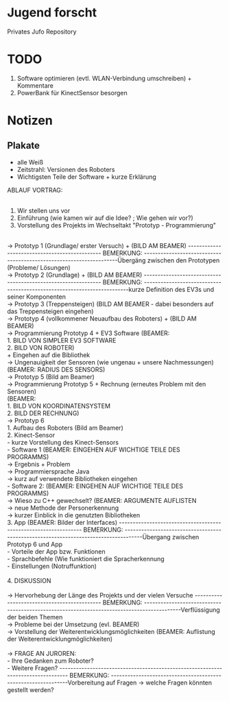 # Jugend forscht
Privates Jufo Repository <br>

# TODO
1. Software optimieren (evtl. WLAN-Verbindung umschreiben) + Kommentare <br>
2. PowerBank für KinectSensor besorgen <br>

# Notizen
## Plakate <br>
 - alle Weiß <br>
 - Zeitstrahl: Versionen des Roboters <br>
 - Wichtigsten Teile der Software + kurze Erklärung <br>


ABLAUF VORTRAG: <br>
<br>
1. Wir stellen uns vor <br>
2. Einführung (wie kamen wir auf die Idee? ; Wie gehen wir vor?)<br>
3. Vorstellung des Projekts im Wechseltakt "Prototyp - Programmierung"<br>
<br>
-> Prototyp 1 (Grundlage/ erster Versuch) + (BILD AM BEAMER) ---------------------------------------------- BEMERKUNG:
--------------------------------------------------------------------Übergäng zwischen den Prototypen (Probleme/ Lösungen)<br>
-> Prototyp 2 (Grundlage) + (BILD AM BEAMER) -------------------------------------------------------------- BEMERKUNG: 
------------------------------------------------------------------------kurze Definition des EV3s und seiner Komponenten <br>
-> Prototyp 3 (Treppensteigen) (BILD AM BEAMER - dabei besonders auf das Treppensteigen eingehen)<br>
-> Prototyp 4 (vollkommener Neuaufbau des Roboters) + (BILD AM BEAMER)<br>
	-> Programmierung Prototyp 4 + EV3 Software (BEAMER: <br>
	1. BILD VON SIMPLER EV3 SOFTWARE<br>
	2. BILD VON ROBOTER)<br>
	+ Eingehen auf die Bibliothek<br>
	-> Ungenauigkeit der Sensoren (wie ungenau + unsere Nachmessungen)<br>
	(BEAMER: RADIUS DES SENSORS)<br>
-> Prototyp 5 (Bild am Beamer)<br>
	-> Programmierung Prototyp 5 + Rechnung (erneutes Problem mit den Sensoren)<br>
	(BEAMER:<br>
	1. BILD VON KOORDINATENSYSTEM<br>
	2. BILD DER RECHNUNG)<br>
-> Prototyp 6 <br>
	1. Aufbau des Roboters (Bild am Beamer)<br>
	2. Kinect-Sensor <br>
	- kurze Vorstellung des Kinect-Sensors<br>
	- Software 1 (BEAMER: EINGEHEN AUF WICHTIGE TEILE DES PROGRAMMS)<br>
		-> Ergebnis + Problem<br>
		-> Programmiersprache Java<br>
		-> kurz auf verwendete Bibliotheken eingehen<br>
	- Software 2: (BEAMER: EINGEHEN AUF WICHTIGE TEILE DES PROGRAMMS)<br>
		-> Wieso zu C++ gewechselt? (BEAMER: ARGUMENTE AUFLISTEN<br>
		-> neue Methode der Personerkennung<br>
		-> kurzer Einblick in die genutzten Bibliotheken<br>
	3. App (BEAMER: Bilder der Interfaces) ---------------------------------------------------------------- BEMERKUNG: 	------------------------------------------------------------------------------------Übergang zwischen Prototyp 6 und App <br>
	- Vorteile der App bzw. Funktionen<br>
	- Sprachbefehle (Wie funktioniert die Spracherkennung<br>
	- Einstellungen (Notruffunktion)<br>
		<br>
4. DISKUSSION<br>
<br>
	-> Hervorhebung der Länge des Projekts und der vielen Versuche -------------------------------------------- BEMERKUNG: 	-------------------------------------------------------------------------------------------Verflüssigung der beiden Themen<br>
	-> Probleme bei der Umsetzung (evl. BEAMER)<br>
	-> Vorstellung der Weiterentwicklungsmöglichkeiten (BEAMER: Auflistung der Weiterentwicklungmöglichkeiten)<br>
	<br>
	-> FRAGE AN JUROREN:  <br>
		- Ihre Gedanken zum Roboter? <br>
		- Weitere Fragen? --------------------------------------------------------------------------------- BEMERKUNG: 	--------------------------------------------------------------Vorbereitung auf Fragen -> welche Fragen könnten gestellt werden?
